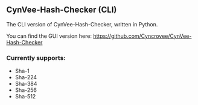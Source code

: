 ## CynVee-Hash-Checker (CLI)

The CLI version of CynVee-Hash-Checker, written in Python.

You can find the GUI version here: https://github.com/Cyncrovee/CynVee-Hash-Checker

### Currently supports:
- Sha-1
- Sha-224
- Sha-384
- Sha-256
- Sha-512
